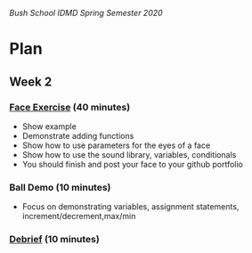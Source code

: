 _Bush School IDMD Spring Semester 2020_

# Plan
## Week 2

### [Face Exercise](exercises/face.md) (40 minutes)
* Show example
* Demonstrate adding functions
* Show how to use parameters for the eyes of a face
* Show how to use the sound library, variables, conditionals
* You should finish and post your face to your github portfolio

### Ball Demo (10 minutes)
* Focus on demonstrating variables, assignment statements, increment/decrement,max/min 


### [Debrief](readme.md#debrief) (10 minutes)
